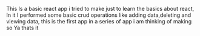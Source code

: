 This Is a basic react app i tried to make just to learn the basics about react,
In it I performed some basic crud operations like adding data,deleting and viewing data,
this is the first app in a series of app i am thinking of making so Ya thats it
